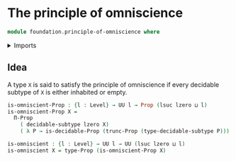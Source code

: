 # The principle of omniscience

```agda
module foundation.principle-of-omniscience where
```

<details><summary>Imports</summary>
```agda
open import foundation.decidable-propositions
open import foundation.decidable-subtypes
open import foundation.propositional-truncations
open import foundation.propositions
open import foundation.universe-levels
```
</details>

## Idea

A type `X` is said to satisfy the principle of omniscience if every decidable subtype of `X` is either inhabited or empty.

```agda
is-omniscient-Prop : {l : Level} → UU l → Prop (lsuc lzero ⊔ l)
is-omniscient-Prop X =
  Π-Prop
    ( decidable-subtype lzero X)
    ( λ P → is-decidable-Prop (trunc-Prop (type-decidable-subtype P)))

is-omniscient : {l : Level} → UU l → UU (lsuc lzero ⊔ l)
is-omniscient X = type-Prop (is-omniscient-Prop X)
```
